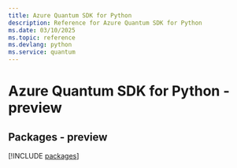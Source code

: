 ```yaml
---
title: Azure Quantum SDK for Python
description: Reference for Azure Quantum SDK for Python
ms.date: 03/10/2025
ms.topic: reference
ms.devlang: python
ms.service: quantum
---
```

# Azure Quantum SDK for Python - preview
## Packages - preview
[!INCLUDE [packages](quantum-index.md)]